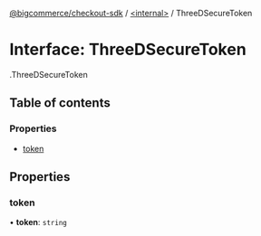[@bigcommerce/checkout-sdk](../README.md) / [<internal\>](../modules/internal_.md) / ThreeDSecureToken

# Interface: ThreeDSecureToken

[<internal>](../modules/internal_.md).ThreeDSecureToken

## Table of contents

### Properties

- [token](internal_.ThreeDSecureToken.md#token)

## Properties

### token

• **token**: `string`
